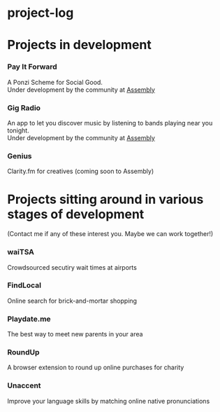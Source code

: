 project-log
===========

# Projects in development

### Pay It Forward

A Ponzi Scheme for Social Good.  
Under development by the community at [Assembly](http://assembly.com/pay-it-forward)

### Gig Radio

An app to let you discover music by listening to bands playing near you tonight.  
Under development by the community at [Assembly](http://assembly.com/gig-radio)

### Genius

Clarity.fm for creatives (coming soon to Assembly)


# Projects sitting around in various stages of development
(Contact me if any of these interest you. Maybe we can work together!)

### waiTSA

Crowdsourced secutiry wait times at airports

### FindLocal

Online search for brick-and-mortar shopping

### Playdate.me

The best way to meet new parents in your area

### RoundUp

A browser extension to round up online purchases for charity

### Unaccent

Improve your language skills by matching online native pronunciations
